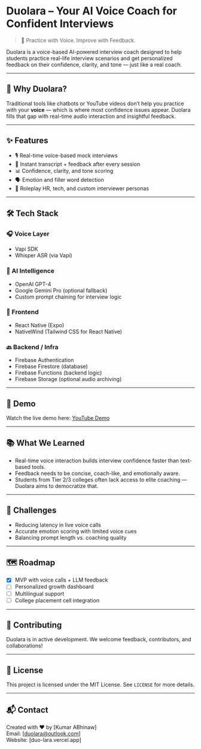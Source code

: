 # Duolara – Your AI Voice Coach for Confident Interviews

> 🚀 Practice with Voice. Improve with Feedback.

Duolara is a voice-based AI-powered interview coach designed to help students practice real-life interview scenarios and get personalized feedback on their confidence, clarity, and tone — just like a real coach.

---

## 🧠 Why Duolara?

Traditional tools like chatbots or YouTube videos don’t help you practice with your **voice** — which is where most confidence issues appear. Duolara fills that gap with real-time audio interaction and insightful feedback.

---

## ✨ Features

- 🎙️ Real-time voice-based mock interviews
- 🤖 Instant transcript + feedback after every session
- 📊 Confidence, clarity, and tone scoring
- 🗣️ Emotion and filler word detection
- 🔁 Roleplay HR, tech, and custom interviewer personas

---

## 🛠️ Tech Stack

### 🎧 Voice Layer
- Vapi SDK
- Whisper ASR (via Vapi)

### 🧠 AI Intelligence
- OpenAI GPT-4
- Google Gemini Pro (optional fallback)
- Custom prompt chaining for interview logic

### 📱 Frontend
- React Native (Expo)
- NativeWind (Tailwind CSS for React Native)

### 🔙 Backend / Infra
- Firebase Authentication
- Firebase Firestore (database)
- Firebase Functions (backend logic)
- Firebase Storage (optional audio archiving)

---

## 🎥 Demo

Watch the live demo here: [YouTube Demo](https://youtu.be/Tay7zIHyXig)

---

## 📚 What We Learned

- Real-time voice interaction builds interview confidence faster than text-based tools.
- Feedback needs to be concise, coach-like, and emotionally aware.
- Students from Tier 2/3 colleges often lack access to elite coaching — Duolara aims to democratize that.

---

## 🚧 Challenges

- Reducing latency in live voice calls
- Accurate emotion scoring with limited voice cues
- Balancing prompt length vs. coaching quality

---

## 🗺️ Roadmap

- [x] MVP with voice calls + LLM feedback
- [ ] Personalized growth dashboard
- [ ] Multilingual support
- [ ] College placement cell integration

---

## 🤝 Contributing

Duolara is in active development. We welcome feedback, contributors, and collaborations!

---

## 📄 License

This project is licensed under the MIT License. See `LICENSE` for more details.

---

## 📬 Contact

Created with ❤️ by [Kumar ABhinaw]  
Email: [duolara@outlook.com]  
Website: [duo-lara.vercel.app]  
